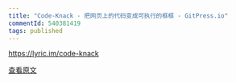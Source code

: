 ```yaml
---
title: "Code-Knack - 把网页上的代码变成可执行的框框 - GitPress.io"
commentId: 540381419
tags: published
---
```


https://lyric.im/code-knack
    
[查看原文](https://github.com/lotosbin/lotosbin.github.io/issues/135)
    